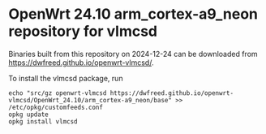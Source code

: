 OpenWrt 24.10 arm_cortex-a9_neon repository for vlmcsd
========

Binaries built from this repository on 2024-12-24 can be downloaded from <https://dwfreed.github.io/openwrt-vlmcsd/>.

To install the vlmcsd package, run

```
echo "src/gz openwrt-vlmcsd https://dwfreed.github.io/openwrt-vlmcsd/OpenWrt_24.10/arm_cortex-a9_neon/base" >> /etc/opkg/customfeeds.conf
opkg update
opkg install vlmcsd
```

